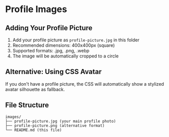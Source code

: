 # Profile Images

## Adding Your Profile Picture

1. Add your profile picture as `profile-picture.jpg` in this folder
2. Recommended dimensions: 400x400px (square)
3. Supported formats: .jpg, .png, .webp
4. The image will be automatically cropped to a circle

## Alternative: Using CSS Avatar

If you don't have a profile picture, the CSS will automatically show a stylized avatar silhouette as fallback.

## File Structure
```
images/
├── profile-picture.jpg (your main profile photo)
├── profile-picture.png (alternative format)
└── README.md (this file)
```
